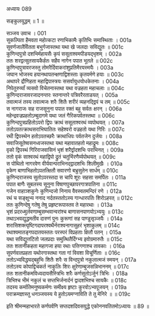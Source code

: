 अध्यायः 089

सङ्कुलयुद्धम् ॥ 1 ॥

सञ्जय उवाच ।	001  
सुकल्पिता हैमवता महोत्कटा रणाभिकामैः कृतिभिः समास्थिताः ।	001a  
सुवर्णजालैर्वितता बभुर्गजास्तथा यथा खे जलदाः सविद्युतः ॥	001c  
कुणिन्दपुत्रो दशभिर्महायसैः कृपं ससूताश्वमपीडयद्भृशम् ।	002a  
ततः शरद्वत्सुतसायकैर्हतः सहैव नागेन पपात भूतले ॥	002c  
कुणिन्दपुत्रावरजस्तु तोमरैर्दिवाकरांशुप्रतिमैरयस्मयैः ।	003a  
जघान भोजस्य हयानथापतन्क्षणाद्विशस्ताः कृतवर्मणे हयाः ॥	003c  
अथापरे द्रौणिहता महाद्विपास्त्रयः ससर्वायुधयोधकेतनाः ।	004a  
निपेतुरुर्व्यां व्यसवो विचेतनास्तथा यथा वज्रहता महाचलाः ॥	004c  
कुणिन्दराजावरजादनन्तरः स्तनान्तरे पत्रिवरैरताडयत् ।	005a  
तवात्मजं तस्य तवात्मजः शरैः शितैः शरीरं व्यहनद्द्विपं च तम् ॥	005c  
स नागराजः सह राजसूनुना पपात रक्तं बहु सर्वतः क्षरन् ।	006a  
महेन्द्रवज्रप्रहतोऽम्बुदागमे यथा जलं गैरिकपर्वतस्तथा ॥	006c  
कुणिन्दपुत्रप्रहितोऽपरो द्विपः क्राथं ससूताश्वरथं व्यपोथयत् ।	007a  
ततोऽपतत्क्राथसराभिघातितः सहेश्वरो वज्रहतो यथा गिरिः ॥	007c  
रथी द्विपस्थेन हतोऽपतच्छरैः क्राथाधिपः पर्वतजेन दुर्जयः ।	008a  
सवाजिसूतेष्वसनध्वजस्तथा यथा महावातहतो महाद्रुमः ॥	008c  
वृको द्विपस्थं गिरिराजवासिनं भृशं शरैर्द्वादशभिः पराभिनत् ।	009a  
ततो वृकं साश्वरथं महाद्विपो द्रुतं चतुर्भिरणैर्व्यपोथयत् ॥	009c  
स पोथितो नागरवेण वीर्यवान्पराभिनद्द्वादशभिः शिलीमुखैः ।	010a  
वृकेण बाणाभिहतोऽपतत्क्षितौ सवारणो बभ्रुसुतेन सार्धम् ॥	010c  
कुणिन्दराजस्य सुतोऽपरस्तदा स चापि शूरः सहसा समर्पितः ।	011a  
पपात बाणैः सुबलस्य सूनुना विषाणपुच्छापरगात्रपातिना ॥	011c  
गजेन वाहाञ्शकुनेः कुणिन्दजो निनाय वैवस्वतमन्दिरं रणे ।	012a  
रथं च सङ्क्षुभ्य ननाद नर्दतस्ततोऽस्य गान्धारपतिः शिरोऽहरत् ॥	012c  
ततः कुणिन्देषु गतेषु तेषु प्रहृष्टरूपास्तव ते महारथाः ।	013a  
भृशं प्रदरध्मुर्लवणाम्बुसम्भवान्वरांश्च बाणासनपाणयोऽभ्ययुः ॥	013c  
तथाऽभवद्युद्धमतीव दारुणं पुनः कुरूणां सह पाण्डुसृञ्जयैः ।	014a  
शरासिशक्त्यृष्टिगदापरश्वथैर्नराश्वनागासुहरं भृशाकुलम् ॥	014c  
रथाश्वमातङ्गपदातयस्ततः परस्परं विप्रहताः क्षितौ पतन् ।	015a  
यथा सविद्युत्तटितो जलप्रदाः समुत्थितैर्दिग्भ्य इवोग्रमारुतैः ॥	015c  
ततः शतानीकहता महागजा हया रथाः पत्तिगणाश्च तावकाः ।	016a  
सुपर्णवातप्रहता यथोरगास्तथा गता गां विवशा विचूर्णिताः ॥	016c  
ततोऽभ्यविद्ध्यद्बहुभिः शितैः शरैः स विन्दपुत्रो नकुलात्मजं स्मयन् ।	017a  
ततोऽस्य कोपाद्विचकर्त नाकुलिः शिरः क्षुरेणाम्बुजसन्निभाननम् ॥	017c  
ततः शतानीकमविध्यदायसैस्त्रिभिः शरैः कर्णसुतोऽर्जुनं त्रिभिः ।	018a  
त्रिभिश्च भीमं नकुलं च सप्तभिर्जनार्दनं द्वादशभिश्च सायकैः ॥	018c  
तदस्य कर्मातिमनुष्यकर्मणः समीक्ष्य हृष्टाः कुरवोऽभ्यपूजयन् ।	019a  
पराक्रमज्ञास्तु धनञ्जयस्य ये हुतोऽयमग्नाविति ते तु मेनिरे ॥ ॥	019c  

इति श्रीमन्महाभारते कर्णपर्वणि सप्तदशदिवसयुद्धे एकोननवतितमोऽध्यायः ॥ 89 ॥
